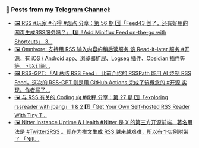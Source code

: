 ### 📰 Posts from my [Telegram Channel](https://t.me/s/aboutrss):
<!-- BLOG-POST-LIST:START -->
- [🖼 RSS #玩家 #心得 #观点 分享：第 56 期 1️⃣「Feed43 倒了，还有好用的网页生成RSS服务吗？」 2️⃣「Add Miniflux Feed on-the-go with Shortcuts」 3️...](https://t.me/aboutrss/1369)
- [🖼 Omnivore: 支持用 RSS 输入内容的稍后读服务 该 Read-it-later 服务 #开源，有 iOS / Android app、浏览器扩展、Logseq 插件、Obsidian 插件等等，可以订阅...](https://t.me/aboutrss/1368)
- [🖼 RSS-GPT: 「AI 总结 RSS Feed」 此前介绍的 RSSPath 能用 AI 烧制 RSS Feed，这次的 RSS-GPT 则是用 GitHub Actions 完成了该概念的 #开源 实现。作者写了...](https://t.me/aboutrss/1367)
- [🖼 与 RSS 有关的 Coding 向 #教程 分享：第 27 期 1️⃣「exploring rssreader with jbang」 1 &amp; 2 2️⃣「Get Your Own Self-hosted RSS Reader With Tiny T...](https://t.me/aboutrss/1366)
- [🖼 Nitter Instance Uptime &amp; Health #Nitter 是 X 的第三方开源前端，著名用法是 #Twitter2RSS 。现在为推文生成 RSS 越来越艰难，所以有个实例附带了 「Nitt...](https://t.me/aboutrss/1365)
<!-- BLOG-POST-LIST:END -->

<!--
**AboutRSS/AboutRSS** is a ✨ _special_ ✨ repository because its `README.md` (this file) appears on your GitHub profile.

Here are some ideas to get you started:

- 🔭 I’m currently working on ...
- 🌱 I’m currently learning ...
- 👯 I’m looking to collaborate on ...
- 🤔 I’m looking for help with ...
- 💬 Ask me about ...
- 📫 How to reach me: ...
- 😄 Pronouns: ...
- ⚡ Fun fact: ...
-->
